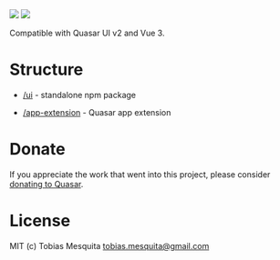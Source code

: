 <img src="https://img.shields.io/npm/v/quasar-ui-dsl-name-a.svg?label=quasar-ui-dsl-name-a">
<img src="https://img.shields.io/npm/v/quasar-app-extension-dsl-name-a.svg?label=quasar-app-extension-dsl-name-a">

Compatible with Quasar UI v2 and Vue 3.

# Structure
* [/ui](ui) - standalone npm package

* [/app-extension](app-extension) - Quasar app extension


# Donate
If you appreciate the work that went into this project, please consider [donating to Quasar](https://donate.quasar.dev).

# License
MIT (c) Tobias Mesquita <tobias.mesquita@gmail.com>
